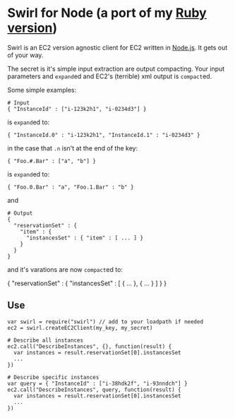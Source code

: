 Swirl for Node (a port of my [Ruby version](http://github.com/bmizerany/swirl))
=====

Swirl is an EC2 version agnostic client for EC2 written in [Node.js](http://github.com/ry/node).
It gets out of your way.

The secret is it's simple input extraction are output compacting.  Your
input parameters and `expand`ed and EC2's (terrible) xml output is
`compact`ed.


Some simple examples:

    # Input
    { "InstanceId" : ["i-123k2h1", "i-0234d3"] }

is `expand`ed to:

    { "InstanceId.0" : "i-123k2h1", "InstanceId.1" : "i-0234d3" }

in the case that `.n` isn't at the end of the key:

    { "Foo.#.Bar" : ["a", "b"] }

is `expand`ed to:

    { "Foo.0.Bar" : "a", "Foo.1.Bar" : "b" }

and

    # Output
    {
      "reservationSet" : {
        "item" : {
          "instancesSet" : { "item" : [ ... ] }
        }
      }
    }

and it's varations are now `compact`ed to:

  {
    "reservationSet" : {
      "instancesSet" : [ { ... }, { ... } ]
    }
  }


Use
---

    var swirl = require("swirl") // add to your loadpath if needed
    ec2 = swirl.createEC2Client(my_key, my_secret)

    # Describe all instances
    ec2.call("DescribeInstances", {}, function(result) {
      var instances = result.reservationSet[0].instancesSet
      ...
    })

    # Describe specific instances
    var query = { "InstanceId" : ["i-38hdk2f", "i-93nndch"] }
    ec2.call("DescribeInstances", query, function(result) {
      var instances = result.reservationSet[0].instancesSet
      ...
    })
